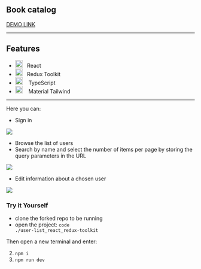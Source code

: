 <h2>Book catalog</h2>

[DEMO LINK](https://jocular-sherbet-705d2c.netlify.app/#/signin)

---

## Features

- <img width=20 height=20 src="https://upload.wikimedia.org/wikipedia/commons/thumb/a/a7/React-icon.svg/2300px-React-icon.svg.png">&nbsp;&nbsp;&nbsp;React
- <img width=20 height=20 src="https://cdn.worldvectorlogo.com/logos/redux.svg">&nbsp;&nbsp;&nbsp;Redux Toolkit
- <img width=20 height=20 src="https://upload.wikimedia.org/wikipedia/commons/thumb/4/4c/Typescript_logo_2020.svg/2048px-Typescript_logo_2020.svg.png">&nbsp;&nbsp;&nbsp; TypeScript
- <img width=20 height=20 src="https://blogct.creative-tim.com/blog/content/images/wordpress/2021/04/material-tailwind-logo-204x300.png">&nbsp;&nbsp;&nbsp; Material
Tailwind

---

Here you can:

- Sign in
<img src="https://img001.prntscr.com/file/img001/rRfi5mo0Qo6pkdDcegrmmQ.png">
 
- Browse the list of users
- Search by name and select the number of items per page by storing the query parameters in the URL
<img src="https://img001.prntscr.com/file/img001/5oTSRC7BTKuWtw3IF5FDvA.png">

- Edit information about a chosen user
<img src="https://img001.prntscr.com/file/img001/UKU2cQHkSz2Nhp6gf8oGNQ.png">

<h3>Try it Yourself</h3>

- clone the forked repo to be running
- open the project: <code>code ./user-list_react_redux-toolkit</code>

Then open a new terminal and enter:

2.  <code>npm i </code>
3.  <code>npm run dev</code>

